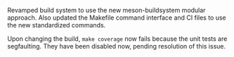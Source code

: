 Revamped build system to use the new meson-buildsystem modular approach. Also updated the Makefile command interface and CI files to use the new standardized commands.

Upon changing the build, `make coverage` now fails because the unit tests are segfaulting. They have been disabled now, pending resolution of this issue.
